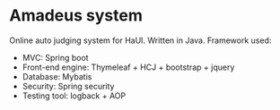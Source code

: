 # Amadeus system
Online auto judging system for HaUI.
Written in Java.
Framework used:
+ MVC: Spring boot
+ Front-end engine: Thymeleaf + HCJ + bootstrap + jquery
+ Database: Mybatis
+ Security: Spring security
+ Testing tool: logback + AOP

